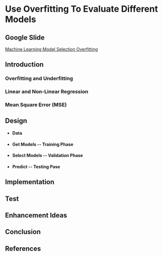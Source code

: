 # Use Overfitting To Evaluate Different Models 

## Google Slide
[Machine Learning Model Selection Overfitting](https://docs.google.com/presentation/d/1oRTwh54K7QsZ-z5fYvRjTz21NDB7mZ_mxdL08l1C-_g/edit?usp=sharing)

## Introduction
### Overfitting and Underfitting



### Linear and Non-Linear Regression



### Mean Square Error (MSE)


## Design
* #### Data
* #### Get Models -- Training Phase
* #### Select Models -- Validation Phase
* #### Predict -- Testing Pase


## Implementation


## Test
## Enhancement Ideas
## Conclusion
## References
